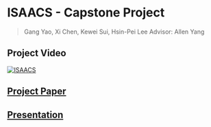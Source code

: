 # ISAACS - Capstone Project

> Gang Yao, Xi Chen, Kewei Sui, Hsin-Pei Lee
> Advisor: Allen Yang

## Project Video
[![ISAACS](http://img.youtube.com/vi/LiW755wVe7k/0.jpg)](http://www.youtube.com/watch?v=LiW755wVe7k "ISAACS")

## [Project Paper](/docs/ISAACS_Final_Paper.pdf)

## [Presentation](https://docs.google.com/presentation/d/1sjhf9AOK7TWlgXEGDTanLMwlX7CxBYmvdzbZVpIuDk0/edit?usp=sharing)
